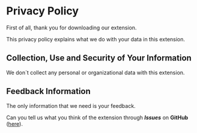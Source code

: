 # Privacy Policy

First of all, thank you for downloading our extension.

This privacy policy explains what we do with your data in this extension.

## Collection, Use and Security of Your Information

We don´t collect any personal or organizational data with this extension. 

## Feedback Information

The only information that we need is your feedback.

Can you tell us what you think of the extension through ***Issues*** on **GitHub** ([here](https://github.com/phmonte/azdevops-extension-http-request-multiple-platforms/issues)).
